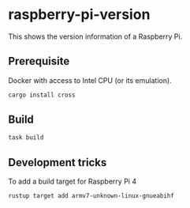 # raspberry-pi-version

This shows the version information of a Raspberry Pi.

## Prerequisite

Docker with access to Intel CPU (or its emulation).

```sh
cargo install cross
```

## Build

```sh
task build
```

## Development tricks

To add a build target for Raspberry Pi 4

```sh
rustup target add armv7-unknown-linux-gnueabihf
```
